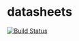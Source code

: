 # datasheets

[![Build Status](https://travis-ci.org/jamesbowman/datasheets.svg?branch=master)](https://travis-ci.org/jamesbowman/datasheets)

